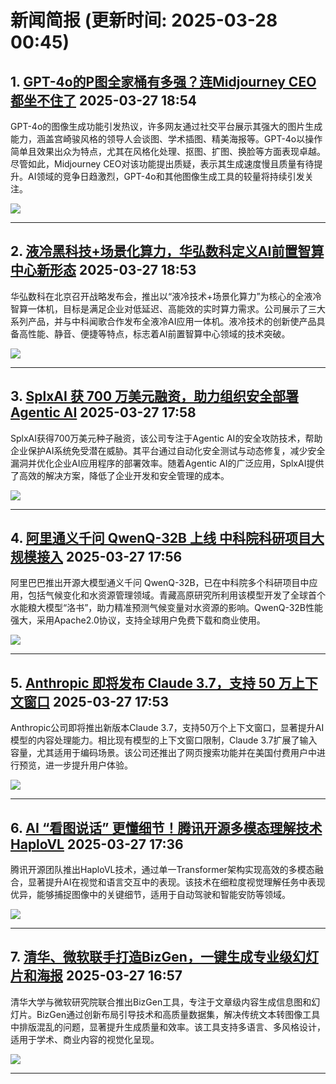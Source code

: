 # 新闻简报 (更新时间: 2025-03-28 00:45)

## 1. [GPT-4o的P图全家桶有多强？连Midjourney CEO都坐不住了](https://www.jiqizhixin.com/articles/2025-03-27-14)   2025-03-27 18:54

GPT-4o的图像生成功能引发热议，许多网友通过社交平台展示其强大的图片生成能力，涵盖宫崎骏风格的领导人会谈图、学术插图、精美海报等。GPT-4o以操作简单且效果出众为特点，尤其在风格化处理、抠图、扩图、换脸等方面表现卓越。尽管如此，Midjourney CEO对该功能提出质疑，表示其生成速度慢且质量有待提升。AI领域的竞争日趋激烈，GPT-4o和其他图像生成工具的较量将持续引发关注。

![](https://image.jiqizhixin.com/uploads/editor/009ac4b3-237b-4c19-9431-4a4bbb3aec4d/640.png)

---

## 2. [液冷黑科技+场景化算力，华弘数科定义AI前置智算中心新形态](https://www.jiqizhixin.com/articles/2025-03-27-13)   2025-03-27 18:53

华弘数科在北京召开战略发布会，推出以“液冷技术+场景化算力”为核心的全液冷智算一体机，目标是满足企业对低延迟、高能效的实时算力需求。公司展示了三大系列产品，并与中科闻歌合作发布全液冷AI应用一体机。液冷技术的创新使产品具备高性能、静音、便捷等特点，标志着AI前置智算中心领域的技术突破。

![](https://image.jiqizhixin.com/uploads/editor/79c46fa3-8d24-4b53-8827-85835e55daba/a.png)

---

## 3. [SplxAI 获 700 万美元融资，助力组织安全部署 Agentic AI](https://www.aibase.com/zh/news/16673)   2025-03-27 17:58

SplxAI获得700万美元种子融资，该公司专注于Agentic AI的安全攻防技术，帮助企业保护AI系统免受潜在威胁。其平台通过自动化安全测试与动态修复，减少安全漏洞并优化企业AI应用程序的部署效率。随着Agentic AI的广泛应用，SplxAI提供了高效的解决方案，降低了企业开发和安全管理的成本。

![](https://pic.chinaz.com/picmap/201901011927007229_9.jpg)

---

## 4. [阿里通义千问 QwenQ-32B 上线 中科院科研项目大规模接入](https://www.aibase.com/zh/news/16672)   2025-03-27 17:56

阿里巴巴推出开源大模型通义千问 QwenQ-32B，已在中科院多个科研项目中应用，包括气候变化和水资源管理领域。青藏高原研究所利用该模型开发了全球首个水能粮大模型“洛书”，助力精准预测气候变量对水资源的影响。QwenQ-32B性能强大，采用Apache2.0协议，支持全球用户免费下载和商业使用。

![](https://upload.chinaz.com/2025/0327/6387869497647728429362675.png)

---

## 5. [Anthropic 即将发布 Claude 3.7，支持 50 万上下文窗口](https://www.aibase.com/zh/news/16671)   2025-03-27 17:53

Anthropic公司即将推出新版本Claude 3.7，支持50万个上下文窗口，显著提升AI模型的内容处理能力。相比现有模型的上下文窗口限制，Claude 3.7扩展了输入容量，尤其适用于编码场景。该公司还推出了网页搜索功能并在美国付费用户中进行预览，进一步提升用户体验。

![](https://pic.chinaz.com/picmap/202307120853038799_0.jpg)

---

## 6. [AI “看图说话” 更懂细节！腾讯开源多模态理解技术HaploVL](https://www.aibase.com/zh/news/16670)   2025-03-27 17:36

腾讯开源团队推出HaploVL技术，通过单一Transformer架构实现高效的多模态融合，显著提升AI在视觉和语言交互中的表现。该技术在细粒度视觉理解任务中表现优异，能够捕捉图像中的关键细节，适用于自动驾驶和智能安防等领域。

![](https://upload.chinaz.com/2025/0327/6387869379657732867380412.png)

---

## 7. [清华、微软联手打造BizGen，一键生成专业级幻灯片和海报](https://www.aibase.com/zh/news/16669)   2025-03-27 16:57

清华大学与微软研究院联合推出BizGen工具，专注于文章级内容生成信息图和幻灯片。BizGen通过创新布局引导技术和高质量数据集，解决传统文本转图像工具中排版混乱的问题，显著提升生成质量和效率。该工具支持多语言、多风格设计，适用于学术、商业内容的视觉化呈现。

![](https://upload.chinaz.com/2025/0327/6387869138197282308888432.png)

---